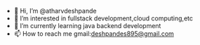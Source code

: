 - 👋 Hi, I’m @atharvdeshpande
- 👀 I’m interested in fullstack development,cloud computing,etc
- 🌱 I’m currently learning java backend development
- 📫 How to reach me gmail:deshpandes895@gmail.com

<!---
atharvdeshpande/atharvdeshpande is a ✨ special ✨ repository because its `README.md` (this file) appears on your GitHub profile.
You can click the Preview link to take a look at your changes.
--->
